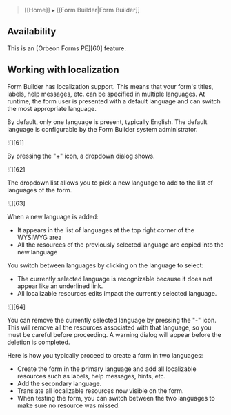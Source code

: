 > [[Home]] ▸ [[Form Builder|Form Builder]]

## Availability

This is an [Orbeon Forms PE][60] feature.

## Working with localization

Form Builder has localization support. This means that your form's titles, labels, help messages, etc. can be specified in multiple languages. At runtime, the form user is presented with a default language and can switch the most appropriate language.

By default, only one language is present, typically English. The default language is configurable by the Form Builder system administrator.

![][61]

By pressing the "+" icon, a dropdown dialog shows.

![][62]

The dropdown list allows you to pick a new language to add to the list of languages of the form.

![][63]

When a new language is added:

* It appears in the list of languages at the top right corner of the WYSIWYG area
* All the resources of the previously selected language are copied into the new language

You switch between languages by clicking on the language to select:

* The currently selected language is recognizable because it does not appear like an underlined link.
* All localizable resources edits impact the currently selected language.

![][64]

You can remove the currently selected language by pressing the "-" icon. This will remove all the resources associated with that language, so you must be careful before proceeding. A warning dialog will appear before the deletion is completed.

Here is how you typically proceed to create a form in two languages:

* Create the form in the primary language and add all localizable resources such as labels, help messages, hints, etc.
* Add the secondary language.
* Translate all localizable resources now visible on the form.
* When testing the form, you can switch between the two languages to make sure no resource was missed.